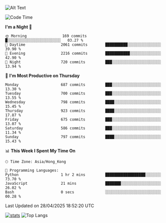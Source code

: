![Alt Text](https://media.tenor.com/3Gehha8RO-sAAAAC/goose-dance.gif)

<!--START_SECTION:waka-->
![Code Time](http://img.shields.io/badge/Code%20Time-446%20hrs%206%20mins-blue)

**I'm a Night 🦉** 

```text
🌞 Morning                169 commits         █░░░░░░░░░░░░░░░░░░░░░░░░   03.27 % 
🌆 Daytime                2061 commits        ██████████░░░░░░░░░░░░░░░   39.90 % 
🌃 Evening                2216 commits        ███████████░░░░░░░░░░░░░░   42.90 % 
🌙 Night                  720 commits         ███░░░░░░░░░░░░░░░░░░░░░░   13.94 % 
```
📅 **I'm Most Productive on Thursday** 

```text
Monday                   687 commits         ███░░░░░░░░░░░░░░░░░░░░░░   13.30 % 
Tuesday                  700 commits         ███░░░░░░░░░░░░░░░░░░░░░░   13.55 % 
Wednesday                798 commits         ████░░░░░░░░░░░░░░░░░░░░░   15.45 % 
Thursday                 923 commits         ████░░░░░░░░░░░░░░░░░░░░░   17.87 % 
Friday                   675 commits         ███░░░░░░░░░░░░░░░░░░░░░░   13.07 % 
Saturday                 586 commits         ███░░░░░░░░░░░░░░░░░░░░░░   11.34 % 
Sunday                   797 commits         ████░░░░░░░░░░░░░░░░░░░░░   15.43 % 
```


📊 **This Week I Spent My Time On** 

```text
🕑︎ Time Zone: Asia/Hong_Kong

💬 Programming Languages: 
Python                   1 hr 2 mins         ██████████████████░░░░░░░   73.70 % 
JavaScript               21 mins             ███████░░░░░░░░░░░░░░░░░░   26.02 % 
Bash                     0 secs              ░░░░░░░░░░░░░░░░░░░░░░░░░   00.28 % 
```


 Last Updated on 28/04/2025 18:52:20 UTC
<!--END_SECTION:waka-->
[![stats](https://github-readme-stats-rose-phi.vercel.app/api?username=jxncted&count_private=true)](https://github.com/jxncted/github-readme-stats)
![Top Langs](https://github-readme-stats-rose-phi.vercel.app/api/top-langs/?username=jxncted\&layout=compact&hide=c,assembly,jupyter%20notebook)
